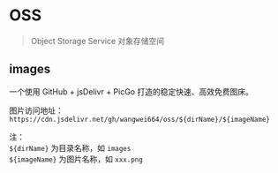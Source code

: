 # OSS

> Object Storage Service
> 对象存储空间

## images

一个使用 GitHub + jsDelivr + PicGo 打造的稳定快速、高效免费图床。  

图片访问地址：`https://cdn.jsdelivr.net/gh/wangwei664/oss/${dirName}/${imageName}`  

注：  
`${dirName}` 为目录名称，如 `images`  
`${imageName}` 为图片名称，如 `xxx.png`